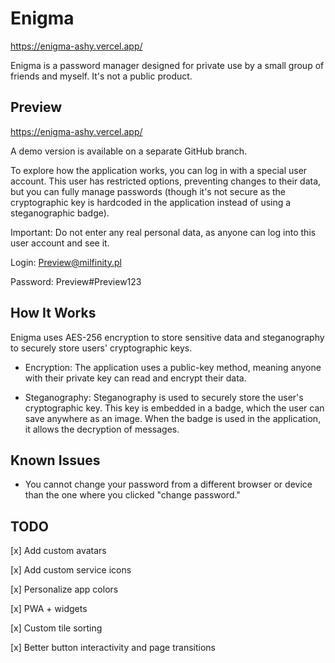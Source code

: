 # Enigma

https://enigma-ashy.vercel.app/

Enigma is a password manager designed for private use by a small group of friends and myself. It's not a public product.

## Preview

https://enigma-ashy.vercel.app/

A demo version is available on a separate GitHub branch.

To explore how the application works, you can log in with a special user account. This user has restricted options, preventing changes to their data, but you can fully manage passwords (though it's not secure as the cryptographic key is hardcoded in the application instead of using a steganographic badge).

Important: Do not enter any real personal data, as anyone can log into this user account and see it.

Login: Preview@milfinity.pl

Password: Preview#Preview123

## How It Works

Enigma uses AES-256 encryption to store sensitive data and steganography to securely store users' cryptographic keys.

- Encryption: The application uses a public-key method, meaning anyone with their private key can read and encrypt their data.

- Steganography: Steganography is used to securely store the user's cryptographic key. This key is embedded in a badge, which the user can save anywhere as an image. When the badge is used in the application, it allows the decryption of messages.

## Known Issues

- You cannot change your password from a different browser or device than the one where you clicked "change password."

## TODO

[x] Add custom avatars

[x] Add custom service icons

[x] Personalize app colors

[x] PWA + widgets

[x] Custom tile sorting

[x] Better button interactivity and page transitions
